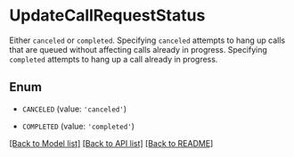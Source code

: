 # UpdateCallRequestStatus

Either `canceled` or `completed`.  Specifying `canceled` attempts to hang up calls that are queued without affecting calls already in progress. Specifying `completed` attempts to hang up a call already in progress.

## Enum

* `CANCELED` (value: `'canceled'`)

* `COMPLETED` (value: `'completed'`)

[[Back to Model list]](../README.md#documentation-for-models) [[Back to API list]](../README.md#documentation-for-api-endpoints) [[Back to README]](../README.md)


